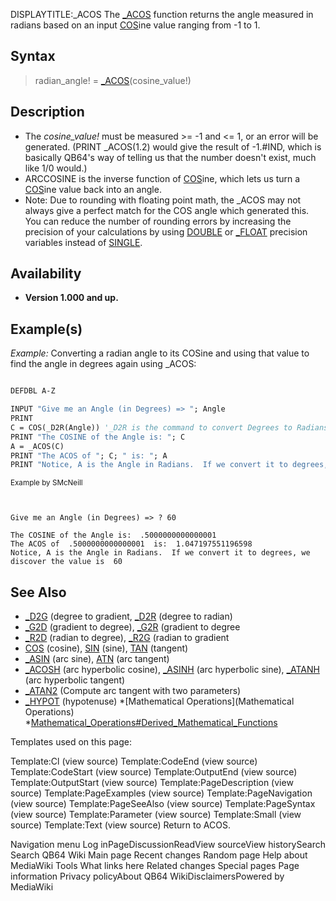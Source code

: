 DISPLAYTITLE:_ACOS
The [_ACOS](_ACOS) function returns the angle measured in radians based on an input [COS](COS)ine value ranging from -1 to 1.


## Syntax

>  radian_angle! = [_ACOS](_ACOS)(cosine_value!)

## Description

* The *cosine_value!* must be measured >= -1 and <= 1, or an error will be generated.  (PRINT _ACOS(1.2) would give the result of -1.#IND, which is basically QB64's way of telling us that the number doesn't exist, much like 1/0 would.) 
* ARCCOSINE is the inverse function of [COS](COS)ine, which lets us turn a [COS](COS)ine value back into an angle.
* Note: Due to rounding with floating point math, the _ACOS may not always give a perfect match for the COS angle which generated this.  You can reduce the number of rounding errors by increasing the precision of your calculations by using [DOUBLE](DOUBLE) or [_FLOAT](_FLOAT) precision variables instead of [SINGLE](SINGLE).


## Availability

* **Version 1.000 and up.**


## Example(s)

*Example:* Converting a radian angle to its COSine and using that value to find the angle in degrees again using _ACOS:

```vb

DEFDBL A-Z

INPUT "Give me an Angle (in Degrees) => "; Angle
PRINT
C = COS(_D2R(Angle)) '_D2R is the command to convert Degrees to Radians, which is what COS expects
PRINT "The COSINE of the Angle is: "; C
A = _ACOS(C)
PRINT "The ACOS of "; C; " is: "; A
PRINT "Notice, A is the Angle in Radians.  If we convert it to degrees, the value is "; _R2D(A) 

```
<sub>Example by SMcNeill</sub>

```text


Give me an Angle (in Degrees) => ? 60

The COSINE of the Angle is:  .5000000000000001
The ACOS of  .5000000000000001  is:  1.047197551196598
Notice, A is the Angle in Radians.  If we convert it to degrees, we discover the value is  60

```



## See Also

* [_D2G](_D2G) (degree to gradient, [_D2R](_D2R) (degree to radian)
* [_G2D](_G2D) (gradient to degree), [_G2R](_G2R) (gradient to degree
* [_R2D](_R2D) (radian to degree), [_R2G](_R2G) (radian to gradient
* [COS](COS) (cosine), [SIN](SIN) (sine), [TAN](TAN) (tangent)
* [_ASIN](_ASIN) (arc sine), [ATN](ATN) (arc tangent)
* [_ACOSH](_ACOSH) (arc hyperbolic  cosine), [_ASINH](_ASINH) (arc hyperbolic  sine), [_ATANH](_ATANH) (arc hyperbolic  tangent)
* [_ATAN2](_ATAN2) (Compute arc tangent with two parameters)
* [_HYPOT](_HYPOT) (hypotenuse)
*[Mathematical Operations](Mathematical Operations)
*[Mathematical_Operations#Derived_Mathematical_Functions](Mathematical_Operations#Derived_Mathematical_Functions)




Templates used on this page:

Template:Cl (view source)
Template:CodeEnd (view source)
Template:CodeStart (view source)
Template:OutputEnd (view source)
Template:OutputStart (view source)
Template:PageDescription (view source)
Template:PageExamples (view source)
Template:PageNavigation (view source)
Template:PageSeeAlso (view source)
Template:PageSyntax (view source)
Template:Parameter (view source)
Template:Small (view source)
Template:Text (view source)
Return to ACOS.

Navigation menu
Log inPageDiscussionReadView sourceView historySearch
Search QB64 Wiki
Main page
Recent changes
Random page
Help about MediaWiki
Tools
What links here
Related changes
Special pages
Page information
Privacy policyAbout QB64 WikiDisclaimersPowered by MediaWiki

